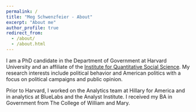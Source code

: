 ```yaml
---
permalink: /
title: "Meg Schwenzfeier - About"
excerpt: "About me"
author_profile: true
redirect_from: 
  - /about/
  - /about.html
---
```


I am a PhD candidate in the Department of Government at Harvard University and an affiliate of the [Institute for Quantitative Social Science](https://www.iq.harvard.edu/). My research interests include political behavior and American politics with a focus on political campaigns and public opinion. 

Prior to Harvard, I worked on the Analytics team at Hillary for America and in analytics at BlueLabs and the Analyst Institute. I received my BA in Government from The College of William and Mary.
